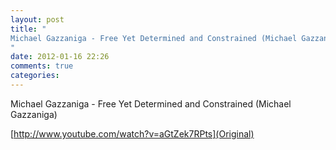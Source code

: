 ```yaml
---
layout: post
title: "
Michael Gazzaniga - Free Yet Determined and Constrained (Michael Gazzaniga)
"
date: 2012-01-16 22:26
comments: true
categories: 
---
```


Michael Gazzaniga - Free Yet Determined and Constrained (Michael Gazzaniga)

[http://www.youtube.com/watch?v=aGtZek7RPts](Original)

